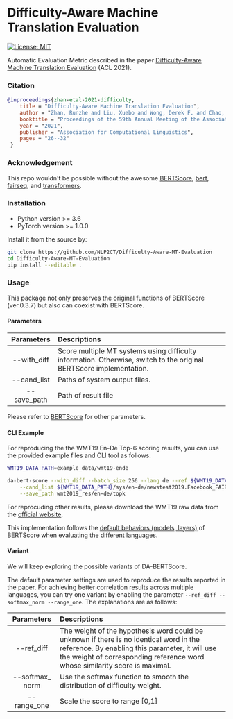 # Difficulty-Aware Machine Translation Evaluation
[![License: MIT](https://img.shields.io/badge/License-MIT-yellow.svg)](https://opensource.org/licenses/MIT)

Automatic Evaluation Metric described in the paper [Difficulty-Aware Machine Translation Evaluation](https://aclanthology.org/2021.acl-short.5/) (ACL 2021).

### Citation
```bibtex
@inproceedings{zhan-etal-2021-difficulty,
    title = "Difficulty-Aware Machine Translation Evaluation",
    author = "Zhan, Runzhe and Liu, Xuebo and Wong, Derek F. and Chao, Lidia S.",
    booktitle = "Proceedings of the 59th Annual Meeting of the Association for Computational Linguistics and the 11th International Joint Conference on Natural Language Processing (Volume 2: Short Papers)",
    year = "2021",
    publisher = "Association for Computational Linguistics",
    pages = "26--32"
 }
```

### Acknowledgement
This repo wouldn't be possible without the awesome [BERTScore](https://github.com/Tiiiger/bert_score), [bert](https://github.com/google-research/bert), [fairseq](https://github.com/pytorch/fairseq), and [transformers](https://github.com/huggingface/transformers).

### Installation
* Python version >= 3.6
* PyTorch version >= 1.0.0

Install it from the source by:
```sh
git clone https://github.com/NLP2CT/Difficulty-Aware-MT-Evaluation
cd Difficulty-Aware-MT-Evaluation
pip install --editable .
```

### Usage
This package not only preserves the original functions of BERTScore (ver.0.3.7) but also can coexist with BERTScore.

#### Parameters
| Parameters  | Descriptions                                                 |
| :---------: | :----------------------------------------------------------- |
| --with_diff | Score multiple MT systems using difficulty information. Otherwise, switch to the original BERTScore implementation. |
| --cand_list | Paths of system output files.                                |
| --save_path | Path of result file                                          |

Please refer to [BERTScore](https://github.com/Tiiiger/bert_score) for other parameters.


#### CLI Example
For reproducing the the WMT19 En-De Top-6 scoring results, you can use the provided example files and CLI tool as follows:

```sh
WMT19_DATA_PATH=example_data/wmt19-ende

da-bert-score --with_diff --batch_size 256 --lang de --ref ${WMT19_DATA_PATH}/ref/newstest2019-ende-ref.de \
    --cand_list ${WMT19_DATA_PATH}/sys/en-de/newstest2019.Facebook_FAIR.6862.en-de ${WMT19_DATA_PATH}/sys/en-de/newstest2019.Microsoft-WMT19-sentence_document.6974.en-de ${WMT19_DATA_PATH}/sys/en-de/newstest2019.Microsoft-WMT19-document-level.6808.en-de ${WMT19_DATA_PATH}/sys/en-de/newstest2019.MSRA.MADL.6926.en-de ${WMT19_DATA_PATH}/sys/en-de/newstest2019.UCAM.6731.en-de ${WMT19_DATA_PATH}/sys/en-de/newstest2019.NEU.6763.en-de \
    --save_path wmt2019_res/en-de/topk
```
For reprocuding other results, please download the WMT19 raw data from the [official website](https://www.statmt.org/wmt19/results.html). 

This implementation follows the [default behaviors (models, layers)](https://github.com/Tiiiger/bert_score#default-behavior) of BERTScore when evaluating the different languages.

#### Variant
We will keep exploring the possible variants of DA-BERTScore.

The default parameter settings are used to reproduce the results reported in the paper. For achieving better correlation results across multiple languages, you can try one variant by enabling the parameter `--ref_diff --softmax_norm --range_one`. The explanations are as follows:

|   Parameters   | Descriptions                                                 |
| :------------: | :----------------------------------------------------------- |
|   --ref_diff   | The weight of the hypothesis word could be unknown if there is no identical word in the reference. By enabling this parameter, it will use the weight of corresponding reference word whose similarity score is maximal. |
| --softmax_ norm | Use the softmax function to smooth the distribution of difficulty weight. |
|  --range_one   | Scale the score to range [0,1]                               |
